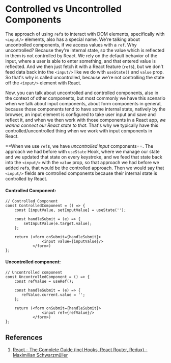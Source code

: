# Controlled vs Uncontrolled Components

The approach of using `ref`s to interact with DOM elements, specifically with `<input/>` elements, also has a special name. We're talking about uncontrolled components, if we access values with a `ref`. Why uncontrolled? Because they're internal state, so the value which is reflected in them is not controlled by React. We rely on the default behavior of the input, where a user is able to enter something, and that entered value is reflected. And we then just fetch it with a React feature (`ref`s), but we don't feed data back into the `<input/>` like we do with `useState()` and `value` prop. So that's why is called uncontrolled, because we're not controlling the state off the `<input/>` element with React.

Now, you can talk about uncontrolled and controlled components, also in the context of other components, but most commonly we have this scenario when we talk about input components, about form components in general, because those components tend to have some internal state, natively by the browser, an input element is configured to take user input and save and reflect it, and when we then work with those components in a React app, _we wanna connect our React state to that_. That's why we typically have this controlled/uncontrolled thing when we work with input components in React.

==When we use `ref`s, we have _uncontrolled input_ components==. The approach we had before with `useState` Hook, where we manage our state and we updated that state on every keystroke, and we feed that state back into the `<input/>` with the `value` prop, so that approach we had before we added `ref`s, that would be the controlled approach. Then we would say that `<input/>` fields are controlled components because their internal state is controlled by React.

#### Controlled Component:

```react
// Controlled Component
const ControlledComponent = () => {
    const [inputValue, setInputValue] = useState('');
    
    const handleSubmit = (e) => {
        setInputValue(e.target.value);
    };
    
    return (<form onSubmit={handleSubmit}>
                <input value={inputValue}/>
            </form>)
};
```

#### Uncontrolled component:

```react
// Uncontrolled component
const UncontrolledComponent = () => {
    const refValue = useRef();
    
    const handleSubmit = (e) => {
       refValue.current.value = '';
    };
    
    return (<form onSubmit={handleSubmit}>
                <input ref={refValue}/>
            </form>)
};
```

## References

1. [React - The Complete Guide (incl Hooks, React Router, Redux) - Maximilian Schwarzmüller](https://www.udemy.com/course/react-the-complete-guide-incl-redux/)
